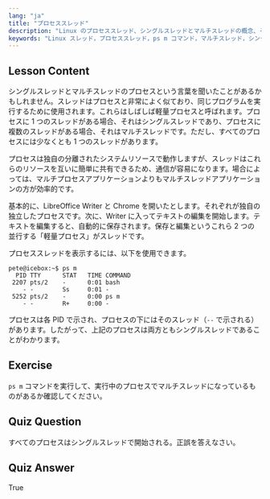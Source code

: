 ```yaml
---
lang: "ja"
title: "プロセススレッド"
description: "Linux のプロセススレッド、シングルスレッドとマルチスレッドの概念、そして'ps m'コマンドを使ってそれらを表示する方法について学びます。軽量プロセスを効率的に理解しましょう！"
keywords: "Linux スレッド，プロセススレッド，ps m コマンド，マルチスレッド，シングルスレッド，Linux プロセス，初心者 Linux, Linux チュートリアル"
---
```


## Lesson Content

シングルスレッドとマルチスレッドのプロセスという言葉を聞いたことがあるかもしれません。スレッドはプロセスと非常によく似ており、同じプログラムを実行するために使用されます。これらはしばしば軽量プロセスと呼ばれます。プロセスに 1 つのスレッドがある場合、それはシングルスレッドであり、プロセスに複数のスレッドがある場合、それはマルチスレッドです。ただし、すべてのプロセスには少なくとも 1 つのスレッドがあります。

プロセスは独自の分離されたシステムリソースで動作しますが、スレッドはこれらのリソースを互いに簡単に共有できるため、通信が容易になります。場合によっては、マルチプロセスアプリケーションよりもマルチスレッドアプリケーションの方が効率的です。

基本的に、LibreOffice Writer と Chrome を開いたとします。それぞれが独自の独立したプロセスです。次に、Writer に入ってテキストの編集を開始します。テキストを編集すると、自動的に保存されます。保存と編集というこれら 2 つの並行する「軽量プロセス」がスレッドです。

プロセススレッドを表示するには、以下を使用できます。

```plaintext
pete@icebox:~$ ps m
  PID TTY      STAT   TIME COMMAND
 2207 pts/2    -      0:01 bash
    - -        Ss     0:01 -
 5252 pts/2    -      0:00 ps m
    - -        R+     0:00 -
```

プロセスは各 PID で示され、プロセスの下にはそのスレッド（`--` で示される）があります。したがって、上記のプロセスは両方ともシングルスレッドであることがわかります。

## Exercise

`ps m` コマンドを実行して、実行中のプロセスでマルチスレッドになっているものがあるか確認してください。

## Quiz Question

すべてのプロセスはシングルスレッドで開始される。正誤を答えなさい。

## Quiz Answer

True
